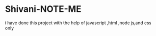 

# Shivani-NOTE-ME
i have done this project with the help of javascript ,html ,node js,and css only
